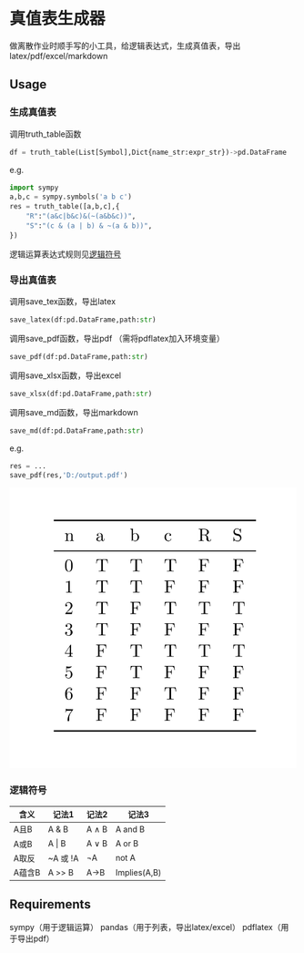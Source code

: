 # 真值表生成器

做离散作业时顺手写的小工具，给逻辑表达式，生成真值表，导出latex/pdf/excel/markdown

## Usage

### 生成真值表

调用truth_table函数

```python
df = truth_table(List[Symbol],Dict{name_str:expr_str})->pd.DataFrame
```

e.g.

```python
import sympy
a,b,c = sympy.symbols('a b c')
res = truth_table([a,b,c],{
    "R":"(a&c|b&c)&(~(a&b&c))",
    "S":"(c & (a | b) & ~(a & b))",
})
```

逻辑运算表达式规则见[逻辑符号](https://github.com/xsjk/Truth-table-generator#%E9%80%BB%E8%BE%91%E7%AC%A6%E5%8F%B7)

### 导出真值表

调用save_tex函数，导出latex

```python
save_latex(df:pd.DataFrame,path:str)
```

调用save_pdf函数，导出pdf （需将pdflatex加入环境变量）

```python
save_pdf(df:pd.DataFrame,path:str)
```

调用save_xlsx函数，导出excel

```python
save_xlsx(df:pd.DataFrame,path:str)
```

调用save_md函数，导出markdown

```python
save_md(df:pd.DataFrame,path:str)
```

e.g.

```python
res = ...
save_pdf(res,'D:/output.pdf')
```

![image-20220502083700237](https://github.com/xsjk/Truth-table-generator/raw/master/example_output.png)

### 逻辑符号

| 含义   | 记法1    | 记法2 | 记法3        |
| ------ | -------- | ----- | ------------ |
| A且B   | A & B    | A ∧ B | A and B      |
| A或B   | A \| B   | A ∨ B | A or B       |
| A取反  | ~A 或 !A | ¬A    | not A        |
| A蕴含B | A >> B   | A→B   | Implies(A,B) |




## Requirements

sympy（用于逻辑运算）
pandas（用于列表，导出latex/excel）
pdflatex（用于导出pdf）
